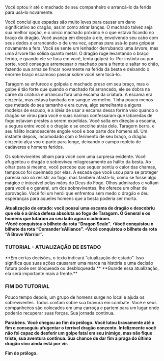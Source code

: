 Você optou ir até o machado de seu companheiro e arrancá-lo da ferida para usá-lo novamente. 
 
Você conclui que espadas são muito leves para causar um dano significativo ao dragão, assim como atirar lanças. O machado talvez seja sua melhor opção, e o único machado próximo é o que estava ficando no braço do dragão. Você avança em direção a ele, envolvendo seu cabo com seus dedos e arrancando-o de uma vez, apenas para usá-lo para golpear novamente a fera. Você se sente um lenhador derrubando uma árvore, mas uma árvore tão sólida quanto metal. O dragão ruge levantando o braço ferido, e quando ele se foca em você, tenta golpeá-lo. Por instinto ou por sorte, você consegue arremessar o machado para a frente e saltar no chão, fazendo sua arma se fincar novamente na ferida da besta e deixando o enorme braço escamoso passar sobre você sem tocá-lo. 
 
Taragorn se enfurece e golpeia o machado preso em seu braço, mas o golpe é tão forte que quando o machado foi arrancado, ele se dobra na carne da criatura e arrancou fora uma escama da criatura. A escama era cinzenta, mas estava banhada em sangue vermelho. Tinha pouco menos que metade do seu tamanho e era curva, algo semelhante a alguns modelos de escudo, e a ideia de usar a escama dessa forma veio quando o dragão se virou para você e suas narinas confessaram que labaredas de fogo estavam prestes a serem expelidas. Você salta em direção a escama, a segura entre você e o dragão e se encolhe atrás dela. Taragorn berra, e seu hálito incandescente engole você e boa parte dos homens ali. Um instante depois, incomodado com o ferimento de seu braço, o dragão cinzento alça voo e parte para longe, deixando o campo repleto de cadáveres e homens feridos. 
 
Os sobreviventes olham para você com uma surpresa evidente. Você afugentou o dragão e sobreviveu milagrosamente ao hálito da besta. Ao olhar para si mesmo, você percebe que sequer sentiu o calor das chamas, tampouco foi queimado por elas. A escada que você usou para se proteger parecia não só resistir ao fogo, mas também afastá-lo, como se fosse algo mágico e intocável pelas mãos do Deus do Fogo. Olhos admirados e voltam para você e o general, um dos sobreviventes, lhe oferece um olhar de aprovação. Você foi um herói que enfrentou sem medo o dragão e deu esperanças para aqueles homens que a besta poderia ser morta. 
 
**Atualização de estado: você possui uma escama de dragão e descobriu que ela é a única defesa absoluta ao fogo de Taragorn. O General e os homens que lutaram ao seu lado agora o admiram.**  
**•Você conquistou o bilhete da rota “Dragon Scale”.** 
**•Você conquistou o bilhete da rota “Comander’sAlliance”.** 
**•Você conquistou o bilhete da rota “A Brave Warrior”.** 
 
<h3>TUTORIAL - ATUALIZAÇÃO DE ESTADO</h3> 
**Em certas decisões, o texto indicará “atualização de estado”. Isso significa que suas ações causaram uma marca na história e uma decisão futura pode ser bloqueada ou desbloqueada.** 
**Guarde essa atualização, ela será importante mais à frente.** 
<h3>FIM DO TUTORIAL</h3> 
 
Pouco tempo depois, um grupo de homens surge no local e ajuda os sobreviventes. Todos contam sobre sua bravura em combate. Você e seus companheiros são colocados em uma carroça e partem para um lugar onde poderão recuperar suas forças. Sua jornada continua. 
 
**Parabéns. Você chegou ao fim do prólogo. Você lutou bravamente até o fim e conseguiu afugentar o terrível dragão conzento. Infelizmente você não foi capaz de desferir um golpe fatal em seu inimigo, mas não fique triste, sua aventura continua. Sua chance de dar fim a praga do último dragão vivo ainda está por vir.**

**Fim do prólogo.**